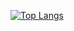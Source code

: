 [![Top Langs](https://github-readme-stats.vercel.app/api/top-langs/?username=yuyeoul)](https://github.com/anuraghazra/github-readme-stats)
